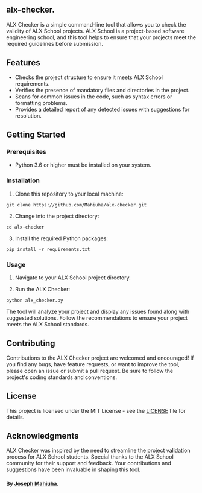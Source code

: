 ## alx-checker.

ALX Checker is a simple command-line tool that allows you to check the validity of ALX School projects. ALX School is a project-based software engineering school, and this tool helps to ensure that your projects meet the required guidelines before submission.

## Features

-   Checks the project structure to ensure it meets ALX School requirements.
-   Verifies the presence of mandatory files and directories in the project.
-   Scans for common issues in the code, such as syntax errors or formatting problems.
-   Provides a detailed report of any detected issues with suggestions for resolution.

## Getting Started

### Prerequisites

-   Python 3.6 or higher must be installed on your system.

### Installation

1.  Clone this repository to your local machine:

`git clone https://github.com/Mahiuha/alx-checker.git`

2.  Change into the project directory:

`cd alx-checker`

3.  Install the required Python packages:

`pip install -r requirements.txt`

### Usage

1.  Navigate to your ALX School project directory.
    
2.  Run the ALX Checker:

`python alx_checker.py`

The tool will analyze your project and display any issues found along with suggested solutions. Follow the recommendations to ensure your project meets the ALX School standards.

## Contributing

Contributions to the ALX Checker project are welcomed and encouraged! If you find any bugs, have feature requests, or want to improve the tool, please open an issue or submit a pull request. Be sure to follow the project's coding standards and conventions.

## License

This project is licensed under the MIT License - see the [LICENSE](https://github.com/Mahiuha/alx-checker/blob/main/LICENSE) file for details.

## Acknowledgments

ALX Checker was inspired by the need to streamline the project validation process for ALX School students. Special thanks to the ALX School community for their support and feedback. Your contributions and suggestions have been invaluable in shaping this tool.

#### By [Joseph Mahiuha](https://github.com/Mahiuha).

